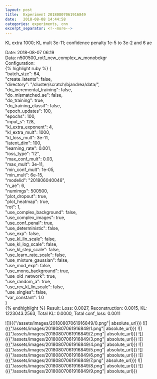 ```yaml
---
layout: post
title:  Experiment 20180807061916849
date:   2018-08-08 14:44:58
categories: experiments, cnn
excerpt_separator: <!--more-->
---
```

KL extra 1000; KL mult 3e-11; confidence penalty 1e-5 to 3e-2 and 6 ae  

 <!--more-->
Date: 2018-08-07 06:19  
Data: n500500_rot1_new_complex_w_monobckgr  
Configuration:   
{% highlight ruby %}
{  
    "batch_size": 64,   
    "create_latents": false,   
    "directory": "/cluster/scratch/bjandrea/data/",   
    "do_incremental_training": false,   
    "do_mismatched_ae": false,   
    "do_training": true,   
    "do_training_classif": false,   
    "epoch_updates": 100,   
    "epochs": 100,   
    "input_s": 128,   
    "kl_extra_exponent": 4,   
    "kl_extra_mult": 1000,   
    "kl_loss_mult": 3e-11,   
    "latent_dim": 100,   
    "learning_rate": 0.001,   
    "loss_type": "l2",   
    "max_conf_mult": 0.03,   
    "max_mult": 3e-11,   
    "min_conf_mult": 1e-05,   
    "min_mult": 6e-15,   
    "modelid": "201806040046",   
    "n_ae": 6,   
    "numimgs": 500500,   
    "plot_dropout": true,   
    "plot_heatmap": true,   
    "rot": 1,   
    "use_complex_background": false,   
    "use_complex_images": true,   
    "use_conf_penal": true,   
    "use_deterministic": false,   
    "use_exp": false,   
    "use_kl_lin_scale": false,   
    "use_kl_log_scale": false,   
    "use_kl_step_scale": false,   
    "use_learn_rate_scale": false,   
    "use_mixture_gaussian": false,   
    "use_mod_exp": false,   
    "use_mono_background": true,   
    "use_old_network": true,   
    "use_random_a": true,   
    "use_rev_kl_lin_scale": false,   
    "use_singles": false,   
    "var_constant": 1.0  
}  
{% endhighlight %}
Result: Loss: 0.0027, Reconstruction: 0.0015, KL: 1223043.2563, Total KL: 0.0000,  Total conf_loss: 0.0011  

![]({{"/assets/images/20180807061916849/0.png"| absolute_url}})
![]({{"/assets/images/20180807061916849/1.png"| absolute_url}})
![]({{"/assets/images/20180807061916849/2.png"| absolute_url}})
![]({{"/assets/images/20180807061916849/3.png"| absolute_url}})
![]({{"/assets/images/20180807061916849/4.png"| absolute_url}})
![]({{"/assets/images/20180807061916849/5.png"| absolute_url}})
![]({{"/assets/images/20180807061916849/6.png"| absolute_url}})
![]({{"/assets/images/20180807061916849/7.png"| absolute_url}})
![]({{"/assets/images/20180807061916849/8.png"| absolute_url}})
![]({{"/assets/images/20180807061916849/9.png"| absolute_url}})
